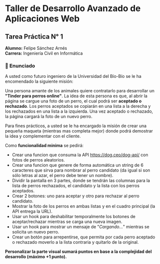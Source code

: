 # Taller de Desarrollo Avanzado de Aplicaciones Web
## Tarea Práctica N° 1

**Alumno:** Felipe Sánchez Arnés</br>
**Carrera:** Ingeniería Civil en Informática

### 💬 Enunciado
A usted como futuro ingeniero de la Universidad del Bío-Bío se le ha encomendado la siguiente misión:

Una persona amante de los animales quiere contratarlo para desarrollar un **"Tinder para perros online"**. La idea de esta persona es que, al abrir la página se cargue una foto de un perro, el cual podrá ser **aceptado o rechazado**. Los perros aceptados se copiarán en una lista a la derecha y los rechazados en una lista a la izquierda. Una vez aceptado o rechazado, la página cargará la foto de un nuevo perro.

Para fines prácticos, a usted se le ha encargado la misión de crear una pequeña maqueta (mientras mas completa mejor) donde podrá demostrar la idea y complementar con el cliente.

Como **funcionalidad minima** se pedirá:

- Crear una funcion que consuma la API https://dog.ceo/dog-api/ con fotos de perros aleatorios.
- Crear una funcion que genere de forma automática un string de 6 caracteres que sirva para nombrar al perro candidato (da igual si son sólo letras al azar, el perro debe tener un nombre).
- Dividir la pantalla en 3 partes, donde se tendrán las columnas para la lista de perros rechazados, el candidato y la lista con los perros aceptados.
- Crear 2 botones: uno para aceptar y otro para rechazar al perro candidato.
- Mostrar la foto de los perros en ambas listas y en el cuadro principal (la API entrega la URL).
- Usar un hook para deshabilitar temporalmente los botones de aceptar/rechazar mientras se carga una nueva imagen.
- Usar un hook para mostrar un mensaje de "*Cargando...*" mientras se solicita un nuevo perro.
- Crear un botón para arrepentirse, que permita por cada perro aceptado o rechazado moverlo a la lista contraria y quitarlo de la original.

**Personalizar la parte visual sumará puntos en base a la complejidad del desarrollo (máximo +1 punto).**
